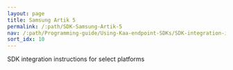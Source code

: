 ```yaml
---
layout: page
title: Samsung Artik 5
permalink: /:path/SDK-Samsung-Artik-5
nav: /:path/Programming-guide/Using-Kaa-endpoint-SDKs/SDK-integration-instructions/SDK-Samsung-Artik-5
sort_idx: 10
---
```


SDK integration instructions for select platforms
